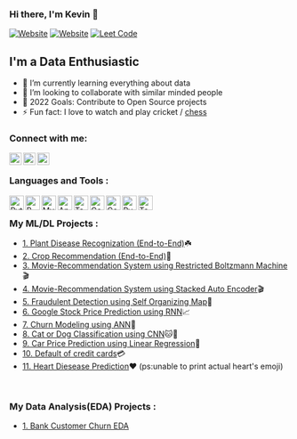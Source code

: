 ### Hi there, I'm Kevin 👋

[![Website](https://img.shields.io/website?logo=crop&label=croppredictor.com&style=for-the-badge&url=https%3A%2F%2Fcodestackr.com)](https://crop-predictor.herokuapp.com)
[![Website](https://img.shields.io/website?color=FF8C00&logo=tableau&label=tableau&style=for-the-badge&url=https%3A%2F%2Fcodestackr.com)](https://public.tableau.com/profile/kevin.vaghela#!/)
[![Leet Code](https://img.shields.io/website?color=4169E1&logo=hackerrank&label=hackerrank&style=for-the-badge&url=https%3A%2F%2Fhackerrank.com%2Fkevin_vaghela%2F)](https://www.hackerrank.com/kevinvaghela8899)

## I'm a Data Enthusiastic

- 🌱 I’m currently learning everything about data
- 👯 I’m looking to collaborate with similar minded people
- 🥅 2022 Goals: Contribute to Open Source projects
- ⚡ Fun fact: I love to watch and play cricket / [chess](https://www.chess.com/member/kevin_waghela)


### Connect with me:

[<img align="left" alt="kevinvaghela | Kaggle" width="22px" src="https://cdn.jsdelivr.net/npm/simple-icons@3.13.0/icons/kaggle.svg" />](https://www.kaggle.com/kevinwaghela)
[<img align="left" alt="kevinvaghela | LinkedIn" width="22px" src="https://cdn.jsdelivr.net/npm/simple-icons@v3/icons/linkedin.svg" />](https://www.linkedin.com/in/kevinvaghela)
[<img align="left" alt="kevinvaghela | Instagram" width="22px" src="https://cdn.jsdelivr.net/npm/simple-icons@v3/icons/instagram.svg" />](https://www.instagram.com/kevin_waghela)
<!-- [<img align="left" alt="kevinvaghela" width="22px" src="https://raw.githubusercontent.com/iconic/open-iconic/master/svg/globe.svg" />](https://crop-predictor.herokuapp.com) -->

<br />

### Languages and Tools :

[<img align="left" alt="Python" width="26px" src="https://img.icons8.com/dusk/64/000000/python.png" />](https://www.python.org/)
[<img align="left" alt="R Programming Language" width="26px" src="https://img.icons8.com/bubbles/50/000000/r--v2.png" />](https://www.r-project.org/about.html)
[<img align="left" alt="MySQL" width="26px" src="https://img.icons8.com/fluent/48/000000/mysql-logo.png" />](https://www.mysql.com/)
[<img align="left" alt="Anaconda Nevagator" width="26px" src="https://img.icons8.com/dusk/64/000000/anaconda.png" />](https://docs.anaconda.com/anaconda/navigator/)
[<img align="left" alt="Tableau" width="26px" src="https://img.icons8.com/color/50/000000/tableau-software.png" />](https://public.tableau.com/profile/kevin.vaghela#!/)
[<img align="left" alt="Google sheet" width="26px" src="https://img.icons8.com/doodle/64/000000/google-sheets.png" />](https://www.google.com/sheets/about/)
[<img align="left" alt="Google cloud" width="26px" src="https://img.icons8.com/fluent/48/000000/google-cloud.png" />](https://cloud.google.com/)
[<img align="left" alt="Pycharm" width="26px" src="https://img.icons8.com/color/48/000000/pycharm.png" />](https://www.jetbrains.com/pycharm/)
[<img align="left" alt="Tensorflow" width="26px" src="https://img.icons8.com/color/48/000000/tensorflow.png" />](https://www.tensorflow.org/api_docs)

<br />

### My ML/DL Projects :

- [1. Plant Disease Recognization (End-to-End)](https://github.com/kevinvaghela/plant_disease_detection)☘️
- [2. Crop Recommendation (End-to-End)](https://github.com/kevinvaghela/crop-predictor)🌱
- [3. Movie-Recommendation System using Restricted Boltzmann Machine](https://github.com/kevinvaghela/Dl-projects/tree/main/Recommendation%20System/Boltzmann%20Machine)🎬
- [4. Movie-Recommendation System using Stacked Auto Encoder](https://github.com/kevinvaghela/Dl-projects/tree/main/Recommendation%20System/Stacked%20Auto%20Encoder)🎬
- [5. Fraudulent Detection using Self Organizing Map](https://github.com/kevinvaghela/Dl-projects/tree/main/self%20organizing%20map%20(SOM)/Fraudulent%20detection)🧐
- [6. Google Stock Price Prediction using RNN](https://github.com/kevinvaghela/Dl-projects/tree/main/rnn/Google%20Stock%20Price%20Prediction)📈
- [7. Churn Modeling using ANN](https://github.com/kevinvaghela/Dl-projects/tree/main/ann/churn%20modeling)🏦
- [8. Cat or Dog Classification using CNN](https://github.com/kevinvaghela/Dl-projects/tree/main/cnn/Cat%20or%20Dog%20Claasification)🐱🐶
- [9. Car Price Prediction using Linear Regression](https://github.com/kevinvaghela/Basic_Machine_Learning/blob/master/car%20price%20prediction(linear%20regression).ipynb)🚙
- [10. Default of credit cards](https://github.com/kevinvaghela/ml-projects/tree/main/default%20of%20credit%20cards)💳
- [11. Heart Diesease Prediction](https://github.com/kevinvaghela/ml-projects/tree/main/heart%20disease)♥️ (ps:unable to print actual heart's emoji)

<br />

### My Data Analysis(EDA) Projects : 
- [1. Bank Customer Churn EDA](https://github.com/kevinvaghela/Data_Analysis/tree/main/customer_churn_EDA)


[website]: https://crop-predictor.herokuapp.com
[leetcode]: https://leetcode.com/kevin_vaghela
[tableau]: https://public.tableau.com/profile/kevin.vaghela#!/
